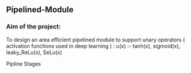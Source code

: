 ## Pipelined-Module
### Aim of the project: 
To design an area efficient pipelined module to support unary operators ( activation functions used in deep learning ) :
u(x) :- tanh(x), sigmoid(x), leaky_ReLu(x), SeLu(x)

Pipline Stages 
